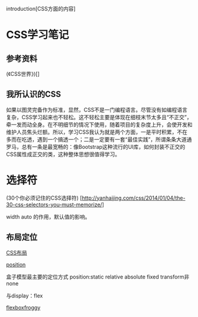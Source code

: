 introduction[CSS方面的内容]

# CSS学习笔记

## 参考资料

(《CSS世界》)[]

## 我所认识的CSS

如果以图灵完备作为标准，显然，CSS不是一门编程语言。尽管没有如编程语言复杂，CSS学习起来也不轻松。这不轻松主要是体现在细枝末节太多且“不正交”，牵一发而动全身。在不明细节的情况下使用，随着项目的复杂度上升，会使开发和维护人员焦头烂额。所以，学习CSS我认为就是两个方面，一是平时积累，不在多而在吃透，遇到一个搞透一个；二是一定要有一套“最佳实践”，所谓条条大道通罗马，总有一条是最宽畅的：像Bootstrap这种流行的UI库，如何封装不正交的CSS属性成正交的类，这种整体思想很值得学习。

# 选择符

(30个你必须记住的CSS选择符) [http://yanhaijing.com/css/2014/01/04/the-30-css-selectors-you-must-memorize/]

width auto 的作用，默认值的影响。

## 布局定位

[CSS布局](http://zh.learnlayout.com/position.html)

[position](https://developer.mozilla.org/zh-CN/docs/Web/CSS/position)

盒子模型最主要的定位方式
position:static relative absolute fixed transform非none

与display：flex

[flexboxfroggy](http://flexboxfroggy.com)

